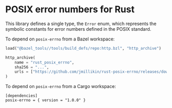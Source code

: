 # POSIX error numbers for Rust

This library defines a single type, the `Error` enum, which represents the
symbolic constants for error numbers defined in the POSIX standard.

To depend on `posix-errno` from a Bazel workspace:

```python
load("@bazel_tools//tools/build_defs/repo:http.bzl", "http_archive")

http_archive(
    name = "rust_posix_errno",
    sha256 = "...",
    urls = ["https://github.com/jmillikin/rust-posix-errno/releases/download/v1.0.0/posix-errno-v1.0.0.tar.xz"],
)
```

To depend on `posix-errno` from a Cargo workspace:

```
[dependencies]
posix-errno = { version = "1.0.0" }
```
